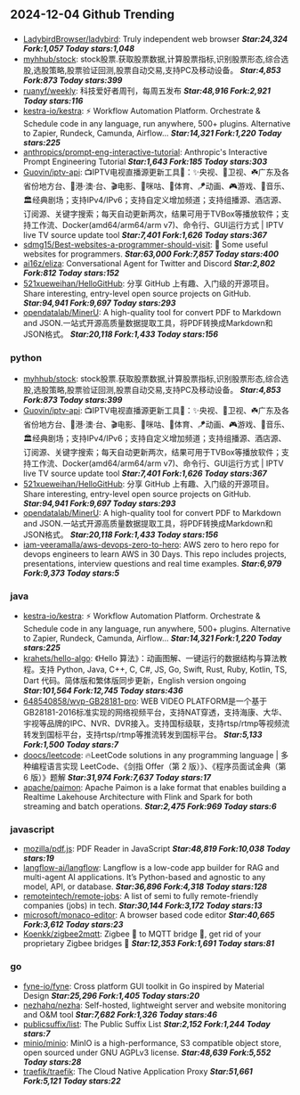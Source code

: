 ## 2024-12-04 Github Trending

### 
* [LadybirdBrowser/ladybird](https://github.com/LadybirdBrowser/ladybird): Truly independent web browser ***Star:24,324 Fork:1,057 Today stars:1,048***
* [myhhub/stock](https://github.com/myhhub/stock): stock股票.获取股票数据,计算股票指标,识别股票形态,综合选股,选股策略,股票验证回测,股票自动交易,支持PC及移动设备。 ***Star:4,853 Fork:873 Today stars:399***
* [ruanyf/weekly](https://github.com/ruanyf/weekly): 科技爱好者周刊，每周五发布 ***Star:48,916 Fork:2,921 Today stars:116***
* [kestra-io/kestra](https://github.com/kestra-io/kestra): ⚡ Workflow Automation Platform. Orchestrate & Schedule code in any language, run anywhere, 500+ plugins. Alternative to Zapier, Rundeck, Camunda, Airflow... ***Star:14,321 Fork:1,220 Today stars:225***
* [anthropics/prompt-eng-interactive-tutorial](https://github.com/anthropics/prompt-eng-interactive-tutorial): Anthropic's Interactive Prompt Engineering Tutorial ***Star:1,643 Fork:185 Today stars:303***
* [Guovin/iptv-api](https://github.com/Guovin/iptv-api): 📺IPTV电视直播源更新工具🚀：✨央视、📡卫视、☘️广东及各省份地方台、🌊港·澳·台、🎬电影、🎥咪咕、🏀体育、🪁动画、🎮游戏、🎵音乐、🏛经典剧场；支持IPv4/IPv6；支持自定义增加频道；支持组播源、酒店源、订阅源、关键字搜索；每天自动更新两次，结果可用于TVBox等播放软件；支持工作流、Docker(amd64/arm64/arm v7)、命令行、GUI运行方式 | IPTV live TV source update tool ***Star:7,401 Fork:1,626 Today stars:367***
* [sdmg15/Best-websites-a-programmer-should-visit](https://github.com/sdmg15/Best-websites-a-programmer-should-visit): 🔗 Some useful websites for programmers. ***Star:63,000 Fork:7,857 Today stars:400***
* [ai16z/eliza](https://github.com/ai16z/eliza): Conversational Agent for Twitter and Discord ***Star:2,802 Fork:812 Today stars:152***
* [521xueweihan/HelloGitHub](https://github.com/521xueweihan/HelloGitHub): 分享 GitHub 上有趣、入门级的开源项目。Share interesting, entry-level open source projects on GitHub. ***Star:94,941 Fork:9,697 Today stars:293***
* [opendatalab/MinerU](https://github.com/opendatalab/MinerU): A high-quality tool for convert PDF to Markdown and JSON.一站式开源高质量数据提取工具，将PDF转换成Markdown和JSON格式。 ***Star:20,118 Fork:1,433 Today stars:156***

### python
* [myhhub/stock](https://github.com/myhhub/stock): stock股票.获取股票数据,计算股票指标,识别股票形态,综合选股,选股策略,股票验证回测,股票自动交易,支持PC及移动设备。 ***Star:4,853 Fork:873 Today stars:399***
* [Guovin/iptv-api](https://github.com/Guovin/iptv-api): 📺IPTV电视直播源更新工具🚀：✨央视、📡卫视、☘️广东及各省份地方台、🌊港·澳·台、🎬电影、🎥咪咕、🏀体育、🪁动画、🎮游戏、🎵音乐、🏛经典剧场；支持IPv4/IPv6；支持自定义增加频道；支持组播源、酒店源、订阅源、关键字搜索；每天自动更新两次，结果可用于TVBox等播放软件；支持工作流、Docker(amd64/arm64/arm v7)、命令行、GUI运行方式 | IPTV live TV source update tool ***Star:7,401 Fork:1,626 Today stars:367***
* [521xueweihan/HelloGitHub](https://github.com/521xueweihan/HelloGitHub): 分享 GitHub 上有趣、入门级的开源项目。Share interesting, entry-level open source projects on GitHub. ***Star:94,941 Fork:9,697 Today stars:293***
* [opendatalab/MinerU](https://github.com/opendatalab/MinerU): A high-quality tool for convert PDF to Markdown and JSON.一站式开源高质量数据提取工具，将PDF转换成Markdown和JSON格式。 ***Star:20,118 Fork:1,433 Today stars:156***
* [iam-veeramalla/aws-devops-zero-to-hero](https://github.com/iam-veeramalla/aws-devops-zero-to-hero): AWS zero to hero repo for devops engineers to learn AWS in 30 Days. This repo includes projects, presentations, interview questions and real time examples. ***Star:6,979 Fork:9,373 Today stars:5***

### java
* [kestra-io/kestra](https://github.com/kestra-io/kestra): ⚡ Workflow Automation Platform. Orchestrate & Schedule code in any language, run anywhere, 500+ plugins. Alternative to Zapier, Rundeck, Camunda, Airflow... ***Star:14,321 Fork:1,220 Today stars:225***
* [krahets/hello-algo](https://github.com/krahets/hello-algo): 《Hello 算法》：动画图解、一键运行的数据结构与算法教程。支持 Python, Java, C++, C, C#, JS, Go, Swift, Rust, Ruby, Kotlin, TS, Dart 代码。简体版和繁体版同步更新，English version ongoing ***Star:101,564 Fork:12,745 Today stars:436***
* [648540858/wvp-GB28181-pro](https://github.com/648540858/wvp-GB28181-pro): WEB VIDEO PLATFORM是一个基于GB28181-2016标准实现的网络视频平台，支持NAT穿透，支持海康、大华、宇视等品牌的IPC、NVR、DVR接入。支持国标级联，支持rtsp/rtmp等视频流转发到国标平台，支持rtsp/rtmp等推流转发到国标平台。 ***Star:5,133 Fork:1,500 Today stars:7***
* [doocs/leetcode](https://github.com/doocs/leetcode): 🔥LeetCode solutions in any programming language | 多种编程语言实现 LeetCode、《剑指 Offer（第 2 版）》、《程序员面试金典（第 6 版）》题解 ***Star:31,974 Fork:7,637 Today stars:17***
* [apache/paimon](https://github.com/apache/paimon): Apache Paimon is a lake format that enables building a Realtime Lakehouse Architecture with Flink and Spark for both streaming and batch operations. ***Star:2,475 Fork:969 Today stars:6***

### javascript
* [mozilla/pdf.js](https://github.com/mozilla/pdf.js): PDF Reader in JavaScript ***Star:48,819 Fork:10,038 Today stars:19***
* [langflow-ai/langflow](https://github.com/langflow-ai/langflow): Langflow is a low-code app builder for RAG and multi-agent AI applications. It’s Python-based and agnostic to any model, API, or database. ***Star:36,896 Fork:4,318 Today stars:128***
* [remoteintech/remote-jobs](https://github.com/remoteintech/remote-jobs): A list of semi to fully remote-friendly companies (jobs) in tech. ***Star:30,144 Fork:3,172 Today stars:13***
* [microsoft/monaco-editor](https://github.com/microsoft/monaco-editor): A browser based code editor ***Star:40,665 Fork:3,612 Today stars:23***
* [Koenkk/zigbee2mqtt](https://github.com/Koenkk/zigbee2mqtt): Zigbee 🐝 to MQTT bridge 🌉, get rid of your proprietary Zigbee bridges 🔨 ***Star:12,353 Fork:1,691 Today stars:81***

### go
* [fyne-io/fyne](https://github.com/fyne-io/fyne): Cross platform GUI toolkit in Go inspired by Material Design ***Star:25,296 Fork:1,405 Today stars:20***
* [nezhahq/nezha](https://github.com/nezhahq/nezha): Self-hosted, lightweight server and website monitoring and O&M tool ***Star:7,682 Fork:1,326 Today stars:46***
* [publicsuffix/list](https://github.com/publicsuffix/list): The Public Suffix List ***Star:2,152 Fork:1,244 Today stars:7***
* [minio/minio](https://github.com/minio/minio): MinIO is a high-performance, S3 compatible object store, open sourced under GNU AGPLv3 license. ***Star:48,639 Fork:5,552 Today stars:28***
* [traefik/traefik](https://github.com/traefik/traefik): The Cloud Native Application Proxy ***Star:51,661 Fork:5,121 Today stars:22***

